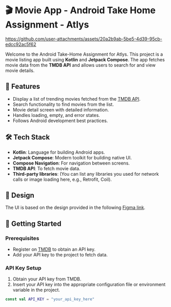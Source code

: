 # 🎬 Movie App - Android Take Home Assignment - Atlys

https://github.com/user-attachments/assets/20a2b9ab-5be5-4d39-95cb-edcc92ac5f62


Welcome to the Android Take-Home Assignment for Atlys. This project is a movie listing app built using **Kotlin** and **Jetpack Compose**.
The app fetches movie data from the **TMDB API** and allows users to search for and view movie details.

## 📱 Features

- Display a list of trending movies fetched from the [TMDB API](https://www.themoviedb.org/movie).
- Search functionality to find movies from the list.
- Movie detail screen with detailed information.
- Handles loading, empty, and error states.
- Follows Android development best practices.

## 🛠 Tech Stack

- **Kotlin**: Language for building Android apps.
- **Jetpack Compose**: Modern toolkit for building native UI.
- **Compose Navigation**: For navigation between screens.
- **TMDB API**: To fetch movie data.
- **Third-party libraries**: (You can list any libraries you used for network calls or image loading here, e.g., Retrofit, Coil).

## 🎨 Design

The UI is based on the design provided in the following [Figma link](https://www.figma.com/design/6nwpyma1zVevcAST5Bec4k/Atlys-Android-Engineer-Assignment?node-id=0-1&t=CGg2V2kmpB28VarI-0).

## 🚀 Getting Started

### Prerequisites

- Register on [TMDB](https://www.themoviedb.org/) to obtain an API key.
- Add your API key to the project to fetch data.

### API Key Setup

1. Obtain your API key from TMDB.
2. Insert your API key into the appropriate configuration file or environment variable in the project.

```kotlin
const val API_KEY = "your_api_key_here"
